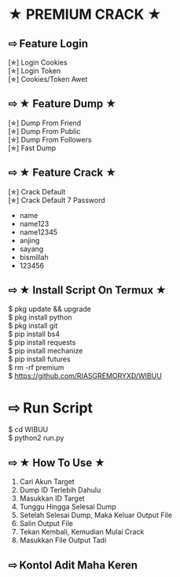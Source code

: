 # ★ PREMIUM CRACK ★
## ⇨  Feature Login
[✯] Login Cookies  
[✯] Login Token  
[✯] Cookies/Token Awet  
## ⇨ ★ Feature Dump ★
[✯] Dump From Friend  
[✯] Dump From Public  
[✯] Dump From Followers   
[✯] Fast Dump  
## ⇨ ★ Feature Crack ★
[✯] Crack Default  
[✯] Crack Default 7 Password  
- name  
- name123  
- name12345  
- anjing  
- sayang  
- bismillah
- 123456
## ⇨ ★ Install Script On Termux ★
$ pkg update && upgrade  
$ pkg install python  
$ pkg install git  
$ pip install bs4  
$ pip install requests  
$ pip install mechanize  
$ pip install futures  
$ rm -rf premium  
$ https://github.com/RIASGREMORYXD/WIBUU
# ⇨  Run Script
$ cd WIBUU  
$ python2 run.py  
## ⇨ ★ How To Use ★
1. Cari Akun Target
2. Dump ID Terlebih Dahulu
3. Masukkan ID Target
4. Tunggu Hingga Selesai Dump
5. Setelah Selesai Dump, Maka Keluar Output File
6. Salin Output File
7. Tekan Kembali, Kemudian Mulai Crack
8. Masukkan File Output Tadi
## ⇨  Kontol Adit Maha Keren
